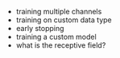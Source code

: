 

- training multiple channels
- training on custom data type
- early stopping
- training a custom model
- what is the receptive field?